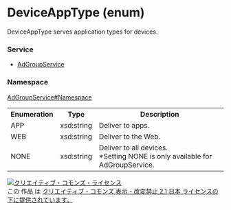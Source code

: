 # DeviceAppType (enum)
DeviceAppType serves application types for devices.

### Service
+ [AdGroupService](../../services/AdGroupService.md)

### Namespace
[AdGroupService#Namespace](../../services/AdGroupService.md#namespace)

<table>
 <tr>
  <th>Enumeration </th>
  <th>Type</th>
  <th>Description</th>
 <tr>
  <td>APP</td>
  <td>xsd:string</td>
  <td>Deliver to apps. </td>
 </tr>
 <tr>
  <td>WEB</td>
  <td>xsd:string</td>
  <td>Deliver to the Web.</td>
 </tr>
 <tr>
  <td>NONE</td>
  <td>xsd:string</td>
  <td> Deliver to all devices. <br>
  *Setting NONE is only available for AdGroupService.</td>
 </tr>
</table>

<a rel="license" href="http://creativecommons.org/licenses/by-nd/2.1/jp/"><img alt="クリエイティブ・コモンズ・ライセンス" style="border-width:0" src="https://i.creativecommons.org/l/by-nd/2.1/jp/88x31.png" /></a><br />この 作品 は <a rel="license" href="http://creativecommons.org/licenses/by-nd/2.1/jp/">クリエイティブ・コモンズ 表示 - 改変禁止 2.1 日本 ライセンスの下に提供されています。</a>

